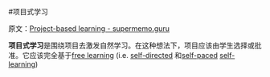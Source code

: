 #项目式学习

原文：[Project-based learning - supermemo.guru](https://supermemo.guru/wiki/Project-based_learning)

**项目式学习**是围绕项目去激发自然学习。在这种想法下，项目应该由学生选择或批准。它应该完全基于[free learning](https://supermemo.guru/wiki/Free_learning) (i.e. [self-directed](https://supermemo.guru/wiki/Self-directed) 和[self-paced](https://supermemo.guru/wiki/Self-paced) [self-learning](https://supermemo.guru/wiki/Self-learning))